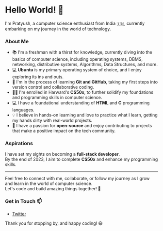 # Hello World! 👋

I'm Pratyush, a computer science enthusiast from India 🇮🇳, currently embarking on my journey in the world of technology. 

### About Me
- 📚 I'm a freshman with a thirst for knowledge, currently diving into the basics of computer science, including operating systems, DBMS, networking, distributive systems, Algorithms, Data Structures, and more.
- 💻 **Ubuntu** is my primary operating system of choice, and I enjoy exploring its ins and outs.
- 🌱 I'm in the process of learning **Git and GitHub**, taking my first steps into version control and collaborative coding.
- 👨‍🎓 I'm enrolled in Harward's **CS50x**, to further solidify my foundations and programming skills in computer science.
- 💻 I have a foundational understanding of **HTML** and **C** programming languages.
- 💡 I believe in hands-on learning and love to practice what I learn, getting my hands dirty with real-world projects.
- 🤝 I have a passion for **open-source** and enjoy contributing to projects that make a positive impact on the tech community.

### Aspirations
I have set my sights on becoming a **full-stack developer**. <br>
By the end of 2023, I aim to complete **CS50x** and enhance my programming skills.

---

Feel free to connect with me, collaborate, or follow my journey as I grow and learn in the world of computer science. <br>
Let's code and build amazing things together! 🚀

### Get in Touch 📫
- [Twitter](https://twitter.com/PratyushS_26)

Thank you for stopping by, and happy coding! 😃
